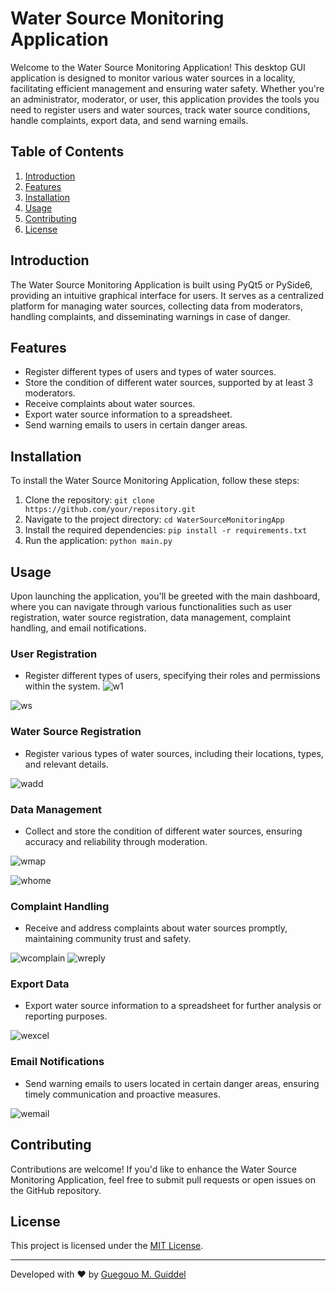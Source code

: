 # Water Source Monitoring Application

Welcome to the Water Source Monitoring Application! This desktop GUI application is designed to monitor various water sources in a locality, facilitating efficient management and ensuring water safety. Whether you're an administrator, moderator, or user, this application provides the tools you need to register users and water sources, track water source conditions, handle complaints, export data, and send warning emails.

## Table of Contents
1. [Introduction](#introduction)
2. [Features](#features)
3. [Installation](#installation)
4. [Usage](#usage)
5. [Contributing](#contributing)
6. [License](#license)

## Introduction
The Water Source Monitoring Application is built using PyQt5 or PySide6, providing an intuitive graphical interface for users. It serves as a centralized platform for managing water sources, collecting data from moderators, handling complaints, and disseminating warnings in case of danger.

## Features
- Register different types of users and types of water sources.
- Store the condition of different water sources, supported by at least 3 moderators.
- Receive complaints about water sources.
- Export water source information to a spreadsheet.
- Send warning emails to users in certain danger areas.

## Installation
To install the Water Source Monitoring Application, follow these steps:
1. Clone the repository: `git clone https://github.com/your/repository.git`
2. Navigate to the project directory: `cd WaterSourceMonitoringApp`
3. Install the required dependencies: `pip install -r requirements.txt`
4. Run the application: `python main.py`

## Usage
Upon launching the application, you'll be greeted with the main dashboard, where you can navigate through various functionalities such as user registration, water source registration, data management, complaint handling, and email notifications.

### User Registration
- Register different types of users, specifying their roles and permissions within the system.
  ![w1](https://github.com/Apache-ghost/Water-monitoring-System/assets/125418589/d2b7e552-9c89-4d41-8902-d65b758ecf4e)

![ws](https://github.com/Apache-ghost/Water-monitoring-System/assets/125418589/58cee0f3-9b55-424c-9db8-72ffd6e7f980)

### Water Source Registration
- Register various types of water sources, including their locations, types, and relevant details.
  
![wadd](https://github.com/Apache-ghost/Water-monitoring-System/assets/125418589/9af99859-4e98-49ad-89d1-5a392a014199)

### Data Management
- Collect and store the condition of different water sources, ensuring accuracy and reliability through moderation.
  
![wmap](https://github.com/Apache-ghost/Water-monitoring-System/assets/125418589/860e2605-6a1c-4bb2-bccb-dd7dc54492df)

![whome](https://github.com/Apache-ghost/Water-monitoring-System/assets/125418589/e096943e-8305-4eac-b3b1-01c281d7b953)

### Complaint Handling
- Receive and address complaints about water sources promptly, maintaining community trust and safety.
  
![wcomplain](https://github.com/Apache-ghost/Water-monitoring-System/assets/125418589/31721d4f-c336-442a-8564-5b4c85815b31)
![wreply](https://github.com/Apache-ghost/Water-monitoring-System/assets/125418589/855340cf-8a65-4d43-8e6f-b71327cf0ad6)


### Export Data
- Export water source information to a spreadsheet for further analysis or reporting purposes.
  
![wexcel](https://github.com/Apache-ghost/Water-monitoring-System/assets/125418589/f1a153d9-82a5-42ca-9e3f-0301634c82ed)

### Email Notifications
- Send warning emails to users located in certain danger areas, ensuring timely communication and proactive measures.
  
![wemail](https://github.com/Apache-ghost/Water-monitoring-System/assets/125418589/86848fae-6559-405a-8808-07fdf199bb57)

## Contributing
Contributions are welcome! If you'd like to enhance the Water Source Monitoring Application, feel free to submit pull requests or open issues on the GitHub repository.

## License
This project is licensed under the [MIT License](LICENSE).

---
Developed with ❤️ by [Guegouo M. Guiddel](https://github.com//Apache-ghost)
